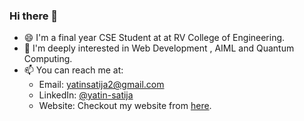### Hi there 👋
- 😄 I'm a final year CSE Student at at RV College of Engineering.
- 🔭 I'm deeply interested in Web Development , AIML and Quantum Computing.
- 📫 You can reach me at:
  - Email: yatinsatija2@gmail.com
  - LinkedIn: [@yatin-satija](https://www.linkedin.com/in/yatin-satija)
  - Website: Checkout my website from [here](https://yatinsatija.netlify.app/).
<!--
**yatinsatija/yatinsatija** is a ✨ _special_ ✨ repository because its `README.md` (this file) appears on your GitHub profile.

Here are some ideas to get you started:
- 
- 🔭 I’m currently working on ...
- 🌱 I’m currently learning ...
- 👯 I’m looking to collaborate on ...
- 🤔 I’m looking for help with ...
- 💬 Ask me about ...
- 📫 How to reach me: ...
- 😄 Pronouns: ...
- ⚡ Fun fact: ...
-->
